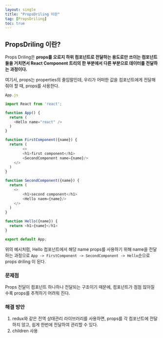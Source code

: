 ```yaml
---
layout: single
title: "PropsDriling 이란"
tag: [PropsDriling]
toc: true
---
```




## PropsDriling 이란?



Props Driling은 **props를 오로지 하위 컴포넌트로 전달하는 용도로만 쓰이는 컴포넌트들을 거치면서 React Component 트리의 한 부분에서 다른 부분으로 데이터를 전달하는 과정이다.**

여기서, props는 properties의 줄임말인데, 우리가 어떠한 값을 컴포넌트에게 전달해줘야 할 때, props를 사용한다.

```js
App.js

import React from 'react';

function App() {
  return (
    <Hello name="react" />
  )
}

function FirstComponent({name}) {
  return (
		<>
    	<h1>first component</h1>
    	<SecondComponent name={name}/>
    </>  
  )
}

function SecondComponent({name}) {
  return (
  	<>
    	<h1>second component</h1>
  		<Hello naem={name}/>
    </>
  )
}

function Hello({name}) {
  return <h1>{name}</h1>
}

export default App;

```



위의 예시처럼, Hello 컴포넌트에서 해당 name props를 사용하기 위해 name을 전달하는 과정으로 ``App -> FirstComponent -> SecondComponent -> Hello``순으로 props driling 이 된다.



### 문제점 ###

Props 전달이 컴포넌트 하나하나 전달되는 구조이기 때문에, 컴포넌트가 점점 많아질 수록 props를 추적하기 어려워 진다.



### 해결 방안

1. redux와 같은 전역 상태관리 라이브러리를 사용하면, props를 각 컴포넌트에 전달하지 않고, 쉽게 한번에 전달하여 관리할 수 있다.
2. children 사용

​	

















